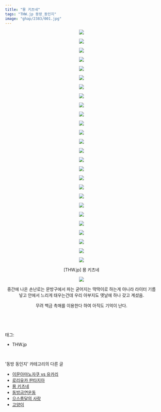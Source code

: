 ```yaml
---
title: "묭 키츠네"
tags: "THW.jp 동방_동인지"
image: "ghap/2383/001.jpg"
---
```

<div class="article">
<p style="text-align: center; clear: none; float: none;"><img src="{{ site.nasurl }}/ghap/2383/001.jpg"/></p>
<p style="text-align: center; clear: none; float: none;"><img src="{{ site.nasurl }}/ghap/2383/002.jpg"/></p>
<p style="text-align: center; clear: none; float: none;"><img src="{{ site.nasurl }}/ghap/2383/003.jpg"/></p>
<p style="text-align: center; clear: none; float: none;"><img src="{{ site.nasurl }}/ghap/2383/004.jpg"/></p>
<p style="text-align: center; clear: none; float: none;"><img src="{{ site.nasurl }}/ghap/2383/005.jpg"/></p>
<p style="text-align: center; clear: none; float: none;"><img src="{{ site.nasurl }}/ghap/2383/006.jpg"/></p>
<p style="text-align: center; clear: none; float: none;"><img src="{{ site.nasurl }}/ghap/2383/007.jpg"/></p>
<p style="text-align: center; clear: none; float: none;"><img src="{{ site.nasurl }}/ghap/2383/008.jpg"/></p>
<p style="text-align: center; clear: none; float: none;"><img src="{{ site.nasurl }}/ghap/2383/009.jpg"/></p>
<p style="text-align: center; clear: none; float: none;"><img src="{{ site.nasurl }}/ghap/2383/010.jpg"/></p>
<p style="text-align: center; clear: none; float: none;"><img src="{{ site.nasurl }}/ghap/2383/011.jpg"/></p>
<p style="text-align: center; clear: none; float: none;"><img src="{{ site.nasurl }}/ghap/2383/012.jpg"/></p>
<p style="text-align: center; clear: none; float: none;"><img src="{{ site.nasurl }}/ghap/2383/013.jpg"/></p>
<p style="text-align: center; clear: none; float: none;"><img src="{{ site.nasurl }}/ghap/2383/014.jpg"/></p>
<p style="text-align: center; clear: none; float: none;"><img src="{{ site.nasurl }}/ghap/2383/015.jpg"/></p>
<p style="text-align: center; clear: none; float: none;"><img src="{{ site.nasurl }}/ghap/2383/016.jpg"/></p>
<p style="text-align: center; clear: none; float: none;"><img src="{{ site.nasurl }}/ghap/2383/017.jpg"/></p>
<p style="text-align: center; clear: none; float: none;"><img src="{{ site.nasurl }}/ghap/2383/018.jpg"/></p>
<p style="text-align: center; clear: none; float: none;"><img src="{{ site.nasurl }}/ghap/2383/019.jpg"/></p>
<p style="text-align: center; clear: none; float: none;"><img src="{{ site.nasurl }}/ghap/2383/020.jpg"/></p>
<p style="text-align: center; clear: none; float: none;"><img src="{{ site.nasurl }}/ghap/2383/021.jpg"/></p>
<p style="text-align: center; clear: none; float: none;"><img src="{{ site.nasurl }}/ghap/2383/022.jpg"/></p>
<p style="text-align: center; clear: none; float: none;"><img src="{{ site.nasurl }}/ghap/2383/023.jpg"/></p>
<p style="text-align: center; clear: none; float: none;"><img src="{{ site.nasurl }}/ghap/2383/024.jpg"/></p>
<p style="text-align: center; clear: none; float: none;"><img src="{{ site.nasurl }}/ghap/2383/025.jpg"/></p>
<p style="text-align: center; clear: none; float: none;"><img src="{{ site.nasurl }}/ghap/2383/026.jpg"/></p>
<p style="text-align: center; clear: none; float: none;">[THW.jp] 묭 키츠네</p>
<p style="text-align: center; clear: none; float: none;"><img src="{{ site.nasurl }}/ghap/2383/027.jpg"/></p>
<p style="text-align: center; clear: none; float: none;">중간에 나온 손난로는 문방구에서 파는 굳어지는 딱딱이로 하는게 아니라 라이터 기름 넣고 안에서 느리게 태우는건데 우리 아부지도 옛날에 하나 갖고 계셨음.</p>
<p style="text-align: center; clear: none; float: none;">무려 백금 촉매를 이용한다 하여 아직도 기억이 난다.</p>
<p><br/></p>
</div><br/>
<div class="tagTrail">
<p>태그: </p>
<ul>
<li>THW.jp</li>
</ul>
</div><br/>
<div class="another">
<p>'동방 동인지' 카테고리의 다른 글</p>
<ul>
<li><a href="/2016-09-29-ghap_2385">이문아마노자쿠 vs 유카리</a></li>
<li><a href="/2016-09-29-ghap_2384">로리유카 판타지아</a></li>
<li><a href="/2016-09-29-ghap_2383">묭 키츠네</a></li>
<li><a href="/2016-09-28-ghap_2382">동방금연운동</a></li>
<li><a href="/2016-09-28-ghap_2380">으스름달의 사랑</a></li>
<li><a href="/2016-09-28-ghap_2378">고양이</a></li>
</ul>
</div><br/>
<div class="cb_module cb_fluid">
<div class="cb_wrt cb_profile">
</div><!-- commentList close -->
</div><br/>
